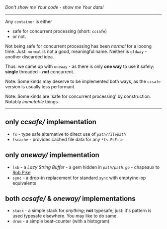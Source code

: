 *Don't show me Your code - show me Your data!*

---
Any `container` is either
- safe for concurrent processing (short: `ccsafe`)
- or not.

Not being safe for concurrent processing has been *normal* for a looong time.
Just: `normal` is not a good, meaningful name.
Neither is `oldway` - another discarded idea.

Thus: we came up with `oneway` - as there is only **one way** to use it safely: **single** threaded - ***not*** concurrent.

Note: Some kinds may deserve to be implemented both ways, as the `ccsafe` version is usually less performant.

Note: Some kinds are 'safe for concurrent processing' by construction. Notably *immutable* things.

----
## only *ccsafe/* implementation
- `fs` - type safe alternative to direct use of *`path/filepath`*
- `fscache` - provides cached file data for any `*fs.FsFile`


## only *oneway/* implementation
- `lsb` - a *Lazy String Buffer* -
  a gem hidden in *`path/path.go`* -
  chapeaux to [Rob Pike](https://en.wikipedia.org/wiki/Rob_Pike)
- `sync` - a drop-in replacement for standard `sync` with empty/no-op equivalents

## both *ccsafe/* & *oneway/* implementations
- `stack` - a simple stack for *anything*; **not** typesafe; just: it's pattern is used typesafe elsewhere. You may like to do same.
- `drum` - a simple beat-counter (with a histogram)
